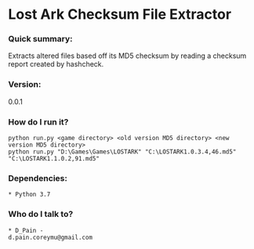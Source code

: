 # Lost Ark Checksum File Extractor
### Quick summary: ###
Extracts altered files based off its MD5 checksum by reading a checksum report created by hashcheck.
### Version: ###
0.0.1

### How do I run it? ###
```
python run.py <game directory> <old version MD5 directory> <new version MD5 directory>
python run.py "D:\Games\Games\LOSTARK" "C:\LOSTARK1.0.3.4,46.md5" "C:\LOSTARK1.1.0.2,91.md5"
```

### Dependencies: ###
	* Python 3.7

### Who do I talk to? ###
	* D_Pain - 
	d.pain.coreymu@gmail.com
